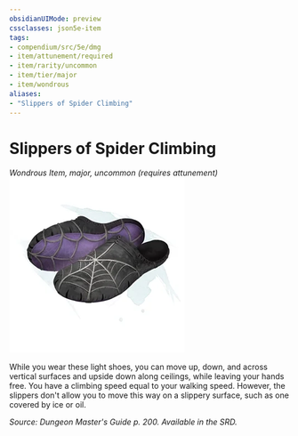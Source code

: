 ```yaml
---
obsidianUIMode: preview
cssclasses: json5e-item
tags:
- compendium/src/5e/dmg
- item/attunement/required
- item/rarity/uncommon
- item/tier/major
- item/wondrous
aliases: 
- "Slippers of Spider Climbing"
---
```

# Slippers of Spider Climbing
*Wondrous Item, major, uncommon (requires attunement)*  
![](4-Resources/Compendium/items/img/slippers-of-spider-climbing.webp#right)  


While you wear these light shoes, you can move up, down, and across vertical surfaces and upside down along ceilings, while leaving your hands free. You have a climbing speed equal to your walking speed. However, the slippers don't allow you to move this way on a slippery surface, such as one covered by ice or oil.

*Source: Dungeon Master's Guide p. 200. Available in the SRD.*
